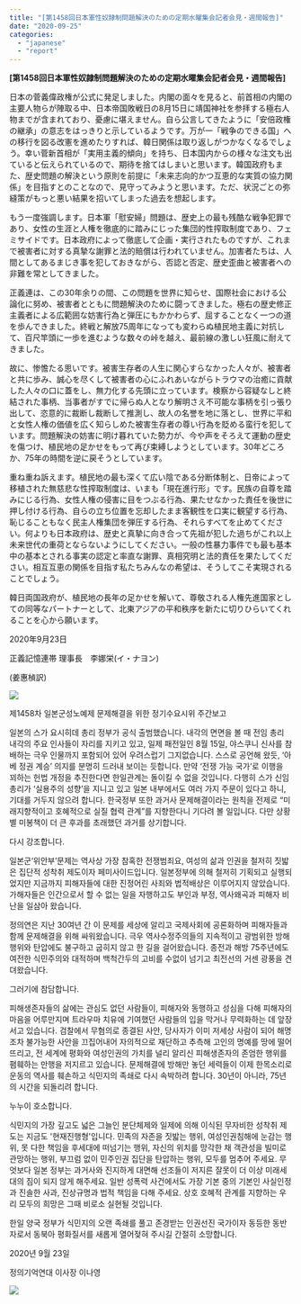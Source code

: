 ```yaml
---
title: "[第1458回日本軍性奴隷制問題解決のための定期水曜集会記者会見・週間報告]"
date: "2020-09-25"
categories: 
  - "japanese"
  - "report"
---
```


**\[****第****1458****回日本軍性奴隷制問題解決****のための****定期水曜集****会記者会****見****・****週間報告****\]**

日本の菅義偉政権が公式に発足しました。内閣の面々を見ると、前首相の内閣の主要人物らが陣取る中、日本帝国敗戦日の8月15日に靖国神社を参拝する極右人物までが含まれており、憂慮に堪えません。自ら公言してきたように「安倍政権の継承」の意志をはっきりと示しているようです。万が一「戦争のできる国」への移行を図る改憲を進めたりすれば、韓日関係は取り返しがつかなくなるでしょう。幸い菅新首相が「実用主義的傾向」を持ち、日本国内からの様々な注文も出ていると伝えられているので、期待を捨てはしまいと思います。韓国政府もまた、歴史問題の解決という原則を前提に「未来志向的かつ互恵的な実質の協力関係」を目指すとのことなので、見守ってみようと思います。ただ、状況ごとの弥縫策がもっと悪い結果を招いてしまった過去を想起します。

もう一度強調します。日本軍「慰安婦」問題は、歴史上の最も残酷な戦争犯罪であり、女性の生涯と人権を徹底的に踏みにじった集団的性搾取制度であり、フェミサイドです。日本政府によって徹底して企画・実行されたものですが、これまで被害者に対する真摯な謝罪と法的賠償は行われていません。加害者たちは、人間としてあるまじき事を犯しておきながら、否認と否定、歴史歪曲と被害者への非難を常としてきました。

正義連は、この30年余りの間、この問題を世界に知らせ、国際社会における公論化に努め、被害者とともに問題解決のために闘ってきました。極右の歴史修正主義者による広範囲な妨害行為と弾圧にもかかわらず、屈することなく一つの道を歩んできました。終戦と解放75周年になっても変わらぬ植民地主義に対抗して、百尺竿頭に一歩を進むような数々の峠を越え、最前線の激しい狂風に耐えてきました。

故に、惨憺たる思いです。被害生存者の人生に関心すらなかった人々が、被害者と共に歩み、誠心を尽くして被害者の心にふれあいながらトラウマの治癒に貢献した人々の口に蓋をし、無力化する先頭に立っています。検察から容疑なしと終結された事柄、当事者がすでに帰らぬ人となり解明さえ不可能な事柄を引っ張り出して、恣意的に裁断し裁断して推測し、故人の名誉を地に落とし、世界に平和と女性人権の価値を広く知らしめた被害生存者の尊い行為を貶める蛮行を犯しています。問題解決の妨害に明け暮れていた勢力が、今や声をそろえて運動の歴史を傷つけ、植民地の足かせをもって再び束縛しようとしています。30年どころか、75年の時間を逆に戻そうとしています。

重ね重ね訴えます。植民地の最も深くて広い陰である分断体制と、日帝によって移植された無慈悲な性搾取制度は、いまも「現在進行形」です。民族の自尊を踏みにじる行為、女性人権の侵害に目をつぶる行為、果たせなかった責任を後世に押し付ける行為、自らの立ち位置を忘却したまま客観性を口実に観望する行為、恥じることもなく民主人権集団を弾圧する行為、それらすべてを止めてください。何よりも日本政府は、歴史と真摯に向き合って先祖が犯した過ちがこれ以上未来世代の重荷とならないようにしてください。一般の性暴力事件でも最も基本中の基本とされる事実の認定と率直な謝罪、真相究明と法的責任を果たしてください。相互互恵の関係を目指す私たちみんなの希望は、そうしてこそ実現されることでしょう。

韓日両国政府が、植民地の長年の足かせを解いて、尊敬される人権先進国家としての同等なパートナーとして、北東アジアの平和秩序を新たに切りひらいてくれることを心から願います。

2020年9月23日

正義記憶連帯 理事長　李娜栄(イ・ナヨン)

(姜惠楨訳)

![](http://womenandwar.net/kr/wp-content/uploads/2020/09/第1458回日本軍性奴隷制問題解決のための定期水曜集001-724x1024.jpg)

제1458차 일본군성노예제 문제해결을 위한 정기수요시위 주간보고

일본의 스가 요시히데 총리 정부가 공식 출범했습니다. 내각의 면면을 볼 때 전임 총리 내각의 주요 인사들이 자리를 지키고 있고, 일제 패전일인 8월 15일, 야스쿠니 신사를 참배하는 극우 인물까지 포함되어 있어 우려스럽기 그지없습니다. 스스로 공언해 왔듯, ‘아베 정권 계승’ 의지를 분명히 드러내 보이는 듯합니다. 만약 ‘전쟁 가능 국가’로 이행을 꾀하는 헌법 개정을 추진한다면 한일관계는 돌이킬 수 없을 것입니다. 다행히 스가 신임 총리가 ‘실용주의 성향’을 지니고 있고 일본 내부에서도 여러 가지 주문이 있다고 하니, 기대를 거두지 않으려 합니다. 한국정부 또한 과거사 문제해결이라는 원칙을 전제로 “미래지향적이고 호혜적으로 실질 협력 관계”를 지향한다니 기다려 볼 일입니다. 다만 상황별 미봉책이 더 큰 후과를 초래했던 과거를 상기합니다.

다시 강조합니다.

일본군‘위안부’문제는 역사상 가장 참혹한 전쟁범죄요, 여성의 삶과 인권을 철저히 짓밟은 집단적 성착취 제도이자 페미사이드입니다. 일본정부에 의해 철저히 기획되고 실행되었지만 지금까지 피해자들에 대한 진정어린 사죄와 법적배상은 이루어지지 않았습니다. 가해자들은 인간으로서 할 수 없는 일을 자행하고도 부인과 부정, 역사왜곡과 피해자 비난을 일삼아 왔습니다.

정의연은 지난 30여년 간 이 문제를 세상에 알리고 국제사회에 공론화하며 피해자들과 함께 문제해결을 위해 싸워왔습니다. 극우 역사수정주의들의 지속적이고 광범위한 방해 행위와 탄압에도 불구하고 굽히지 않고 한 길을 걸어왔습니다. 종전과 해방 75주년에도 여전한 식민주의와 대적하며 백척간두의 고비를 수없이 넘기고 최전선의 거센 광풍을 견뎌왔습니다.

그러기에 참담합니다.

피해생존자들의 삶에는 관심도 없던 사람들이, 피해자와 동행하고 성심을 다해 피해자의 마음을 어루만지며 트라우마 치유에 기여했던 사람들의 입을 막거나 무력화하는 데 앞장서고 있습니다. 검찰에서 무혐의로 종결된 사안, 당사자가 이미 저세상 사람이 되어 해명조차 불가능한 사안을 끄집어내어 자의적으로 재단하고 추측해 고인의 명예를 땅에 떨어뜨리고, 전 세계에 평화와 여성인권의 가치를 널리 알리신 피해생존자의 존엄한 행위를 폄훼하는 만행을 저지르고 있습니다. 문제해결에 방해만 놓던 세력들이 이제 한목소리로 운동의 역사를 훼손하고 식민지의 족쇄로 다시 속박하려 합니다. 30년이 아니라, 75년의 시간을 되돌리려 합니다.

누누이 호소합니다.

식민지의 가장 깊고도 넓은 그늘인 분단체제와 일제에 의해 이식된 무자비한 성착취 제도는 지금도 '현재진행형'입니다. 민족의 자존을 짓밟는 행위, 여성인권침해에 눈감는 행위, 못 다한 책임을 후세대에 떠넘기는 행위, 자신의 위치를 망각한 채 객관성을 빌미로 관망하는 행위, 부끄럼 없이 민주인권 집단을 탄압하는 행위, 모두를 멈추어 주세요. 무엇보다 일본 정부는 과거사와 진지하게 대면해 선조들이 저지른 잘못이 더 이상 미래세대의 짐이 되지 않게 해주세요. 일반 성폭력 사건에서도 가장 기본 중의 기본인 사실인정과 진솔한 사과, 진상규명과 법적 책임을 다해 주세요. 상호 호혜적 관계를 지향하는 우리 모두의 희망은 그때 비로소 실현될 것입니다.

한일 양국 정부가 식민지의 오랜 족쇄를 풀고 존경받는 인권선진 국가이자 동등한 동반자로서 동북아 평화질서를 새롭게 열어젖혀 주시길 간절히 소망합니다.

2020년 9월 23일

정의기억연대 이사장 이나영

![](http://womenandwar.net/kr/wp-content/uploads/2020/09/제1458차_일본군성노예제_문제해결을_위한_정기수요시위_주간보고_최종_20200923001-724x1024.jpg)
